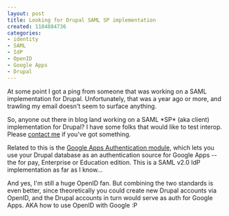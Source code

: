 ```yaml
--- 
layout: post
title: Looking for Drupal SAML SP implementation
created: 1184884736
categories: 
- identity
- SAML
- IdP
- OpenID
- Google Apps
- Drupal
---
```

<p>At some point I got a ping from someone that was working on a SAML implementation for Drupal. Unfortunately, that was a year ago or more, and trawling my email doesn't seem to surface anything.</p>

<p>So, anyone out there in blog land working on a SAML *SP* (aka client) implementation for Drupal? I have some folks that would like to test interop. Please <a href="/contact">contact me</a> if you've got something.</p>

<p>Related to this is the <a href="http://drupal.org/project/googleauth">Google Apps Authentication module</a>, which lets you use your Drupal database as an authentication source for Google Apps -- the for pay, Enterprise or Education edition. This is a SAML v2.0 IdP implementation as far as I know...</p>

<p>And yes, I'm still a huge OpenID fan. But combining the two standards is even better, since theoretically you could create new Drupal accounts via OpenID, and the Drupal accounts in turn would serve as auth for Google Apps. AKA how to use OpenID with Google :P</p>
